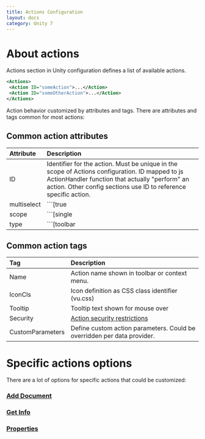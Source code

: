 ```yaml
---
title: Actions Configuration
layout: docs
category: Unity 7
---
```


# About actions

Actions section in Unity configuration defines a list of available actions. 
```xml
<Actions>
 <Action ID="someAction">...</Action>
 <Action ID="someOtherAction">...</Action>
</Actions>
```

Action behavior customized by attributes and tags. There are attributes and tags common for most actions: 

## Common action attributes

| Attribute | Description                              | 
|:--------------|:-----------------------------------------|
| ID            | Identifier for the action. Must be unique in the scope of Actions configuration. ID mapped to js ActionHandler function that actually "perform" an action. Other config sections use ID to reference specific action.|
| multiselect   | ```[true|false]``` TBD|
| scope         | ```[single|any]``` TBD|
| type          | ```[toolbar|context-menu|column-click]``` TBD|

## Common action tags

| Tag       | Description                              | 
|:----------|:-----------------------------------------|
| Name      | Action name shown in toolbar or context menu.|
| IconCls   | Icon definition as CSS class identifier (vu.css) |
| Tooltip   | Tooltip text shown for mouse over  |
| Security  | [Action security restrictions](../../unity-react/configuration/access-roles.md#security-restrictions) | 
| CustomParameters  | Define custom action parameters. Could be overridden per data provider.   | 

# Specific actions options
There are a lot of options for specific actions that could be customized:
### [Add Document](actions/add-document.md)
### [Get Info](actions/get-info.md)
### [Properties](actions/properties.md)

